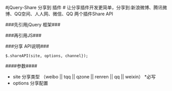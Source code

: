 #jQuery-Share 分享到 插件 #
让分享插件开发更简单，分享到:新浪微博、腾讯微博、QQ空间、人人网、微信、QQ
两个插件Share API 


###先引用jQuery 框架###
    <script src="http://code.jquery.com/jquery-1.8.3.min.js"></script>

###再引用JS###
    <script src="jquery.share.js"></script>

###分享 API说明###

    $.shareAPI(site, options, channel});
    
####参数####
* site 分享类型 （weibo || tqq || qzone || renren || qq || weixin） *必写
* options 分享配置

